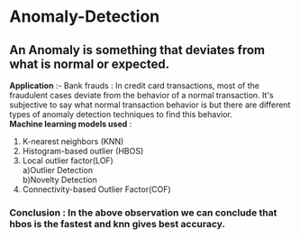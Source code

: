 # Anomaly-Detection
## An Anomaly is something that deviates from what is normal or expected. <br>
**Application** :- Bank frauds :  In credit card transactions, most of the fraudulent cases deviate from the behavior of a normal transaction. It's subjective to say what normal transaction behavior is but there are different types of anomaly detection techniques to find this behavior. <br>
**Machine learning models used** : <br>
1. K-nearest neighbors (KNN) <br>
2. Histogram-based outlier (HBOS) <br>
3. Local outlier factor(LOF) <br>
   a)Outlier Detection <br>
   b)Novelty Detection <br>
4. Connectivity-based Outlier Factor(COF) <br> 

### Conclusion : In the above observation we can conclude that hbos is the fastest and knn gives best accuracy.
